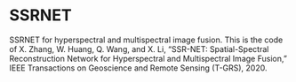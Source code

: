 # SSRNET
SSRNET for hyperspectral and multispectral image fusion.
This is the code of X. Zhang, W. Huang, Q. Wang, and X. Li, “SSR-NET: Spatial-Spectral Reconstruction Network for Hyperspectral and Multispectral Image Fusion,”  IEEE Transactions on Geoscience and Remote Sensing (T-GRS), 2020.

